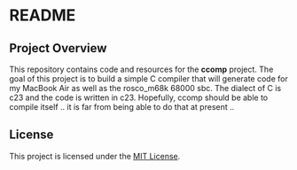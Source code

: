 # README

## Project Overview
This repository contains code and resources for the **ccomp** project. The goal of this project is to build a simple C compiler that will generate code for my MacBook Air as well as the rosco_m68k 68000 sbc.  The dialect of C is c23 and the code is written in c23.  Hopefully, ccomp should be able to compile itself .. it is far from being able to do that at present ..


## License
This project is licensed under the [MIT License](LICENSE).
